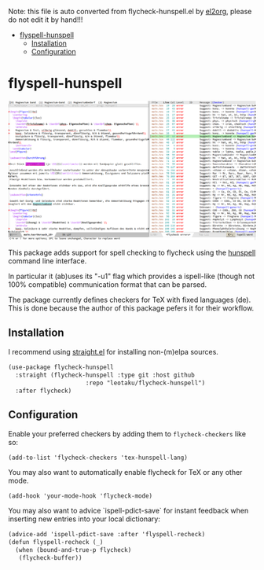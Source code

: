 Note: this file is auto converted from flycheck-hunspell.el by [el2org](https://github.com/tumashu/el2org), please do not edit it by hand!!!

- [flyspell-hunspell](#orgdd95edf)
  - [Installation](#orgb0e38ef)
  - [Configuration](#orge49a1b7)


<a id="orgdd95edf"></a>

# flyspell-hunspell

![flyspell-hunspell in action](screenshot.png)

This package adds support for spell checking to flycheck using the [hunspell](https://hunspell.github.io) command line interface.

In particular it (ab)uses its "-u1" flag which provides a ispell-like (though not 100% compatible) communication format that can be parsed.

The package currently defines checkers for TeX with fixed languages (de). This is done because the author of this package pefers it for their workflow.


<a id="orgb0e38ef"></a>

## Installation

I recommend using [straight.el](https://github.com/raxod502/straight.el) for installing non-(m)elpa sources.

```elisp
(use-package flycheck-hunspell
  :straight (flycheck-hunspell :type git :host github
                      :repo "leotaku/flycheck-hunspell")
  :after flycheck)
```


<a id="orge49a1b7"></a>

## Configuration

Enable your preferred checkers by adding them to `flycheck-checkers` like so:

```elisp
(add-to-list 'flycheck-checkers 'tex-hunspell-lang)
```

You may also want to automatically enable flycheck for TeX or any other mode.

```elisp
(add-hook 'your-mode-hook 'flycheck-mode)
```

You may also want to advice \`ispell-pdict-save\` for instant feedback when inserting new entries into your local dictionary:

```elisp
(advice-add 'ispell-pdict-save :after 'flyspell-recheck)
(defun flyspell-recheck (_)
  (when (bound-and-true-p flycheck)
   (flycheck-buffer))
```
